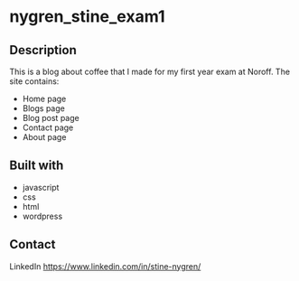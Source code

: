 # nygren_stine_exam1

## Description

This is a blog about coffee that I made for my first year exam at Noroff.
The site contains:

- Home page
- Blogs page
- Blog post page
- Contact page
- About page

## Built with

- javascript
- css
- html
- wordpress

## Contact

LinkedIn
https://www.linkedin.com/in/stine-nygren/
